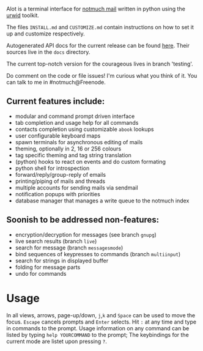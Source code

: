 Alot is a terminal interface for [notmuch mail][notmuch] written in 
python using the [urwid][urwid] toolkit.

The files `INSTALL.md` and `CUSTOMIZE.md` contain instructions on how to set it
up and customize respectively.

Autogenerated API docs for the current release can be found [here][api].
Their sources live in the `docs` directory.

The current top-notch version for the courageous lives in branch 'testing'.

Do comment on the code or file issues! I'm curious what you think of it.
You can talk to me in #notmuch@Freenode.

Current features include:
-------------------------
 * modular and command prompt driven interface
 * tab completion and usage help for all commands
 * contacts completion using customizable `abook` lookups
 * user configurable keyboard maps
 * spawn terminals for asynchronous editing of mails
 * theming, optionally in 2, 16 or 256 colours
 * tag specific theming and tag string translation
 * (python) hooks to react on events and do custom formating
 * python shell for introspection
 * forward/reply/group-reply of emails
 * printing/piping of mails and threads
 * multiple accounts for sending mails via sendmail
 * notification popups with priorities
 * database manager that manages a write queue to the notmuch index

Soonish to be addressed non-features:
-------------------------------------
 * encryption/decryption for messages (see branch `gnupg`)
 * live search results (branch `live`)
 * search for message (branch `messagesmode`)
 * bind sequences of keypresses to commands (branch `multiinput`)
 * search for strings in displayed buffer
 * folding for message parts
 * undo for commands


Usage
=====
In all views, arrows, page-up/down, `j`,`k` and `Space` can be used to move the focus.
`Escape` cancels prompts and `Enter` selects. Hit `:` at any time and type in commands
to the prompt.
Usage information on any command can be listed by typing `help YOURCOMMAND` to the prompt;
The keybindings for the current mode are listet upon pressing `?`.


[notmuch]: http://notmuchmail.org/
[urwid]: http://excess.org/urwid/
[api]: http://alot.rtfd.org
[wiki]: https://github.com/pazz/alot/wiki
